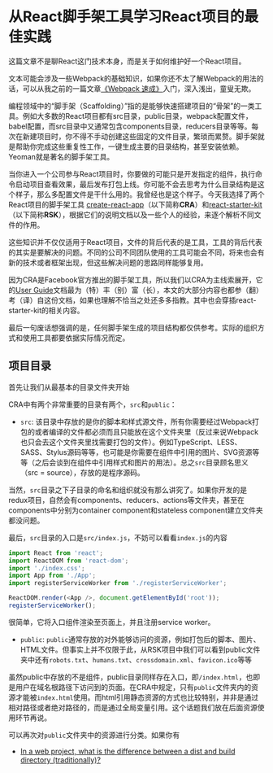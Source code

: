 # 从React脚手架工具学习React项目的最佳实践

这篇文章不是聊React这门技术本身，而是关于如何维护好一个React项目。

文本可能会涉及一些Webpack的基础知识，如果你还不太了解Webpack的用法的话，可以从我之前的一篇文章[《Webpack 速成》](https://zhuanlan.zhihu.com/p/26041084)入门，深入浅出，童叟无欺。

编程领域中的“脚手架（Scaffolding）”指的是能够快速搭建项目的“骨架”的一类工具。例如大多数的React项目都有src目录，public目录，webpack配置文件，babel配置，而src目录中又通常包含components目录，reducers目录等等。每次在新建项目时，你不得不手动创建这些固定的文件目录，繁琐而累赘。脚手架就是帮助你完成这些重复性工作，一键生成主要的目录结构，甚至安装依赖。Yeoman就是著名的脚手架工具。

当你进入一个公司参与React项目时，你要做的可能只是开发指定的组件，执行命令启动项目查看效果，最后发布打包上线。你可能不会去思考为什么目录结构是这个样子，那么多配置文件是干什么用的。我曾经也是这个样子。今天我选择了两个React项目的脚手架工具 [create-react-app](https://github.com/facebookincubator/create-react-app)（以下简称**CRA**）和[react-starter-kit](https://github.com/kriasoft/react-starter-kit)（以下简称**RSK**），根据它们的说明文档以及一些个人的经验，来逐个解析不同文件的作用。

这些知识并不仅仅适用于React项目，文件的背后代表的是工具，工具的背后代表的其实是要解决的问题。不同的公司不同团队使用的工具可能会不同，将来也会有新的技术或者框架出现，但这些解决问题的思路同样能够复用。

因为CRA是Facebook官方推出的脚手架工具，所以我们以CRA为主线索展开，它的[User Guide](https://github.com/facebookincubator/create-react-app/blob/master/packages/react-scripts/template/README.md)文档最为（特）丰（别）富（长），本文的大部分内容也都参（翻）考（译）自这份文档，如果也理解不恰当之处还多多指教。其中也会穿插react-starter-kit的相关内容。

最后一句废话想强调的是，任何脚手架生成的项目结构都仅供参考。实际的组织方式和使用工具都要依据实际情况而定。

## 项目目录

首先让我们从最基本的目录文件夹开始

CRA中有两个非常重要的目录有两个，`src`和`public`：
- `src`: 该目录中存放的是你的脚本和样式源文件，所有你需要经过Webpack打包的或者编译的文件都必须而且只能放在这个文件夹里（反过来说Webpack也只会去这个文件夹里找需要打包的文件）。例如TypeScript、LESS、SASS、Stylus源码等等，也可能是你需要在组件中引用的图片、SVG资源等等（之后会谈到在组件中引用样式和图片的用法）。总之`src`目录顾名思义（src = source），存放的是程序源码。

当然，`src`目录之下子目录的命名和组织就没有那么讲究了。如果你开发的是redux项目，自然会有components、reducers、actions等文件夹，甚至在components中分别为container component和stateless component建立文件夹都没问题。

最后，`src`目录的入口是`src/index.js`，不妨可以看看`index.js`的内容

```javascript
import React from 'react';
import ReactDOM from 'react-dom';
import './index.css';
import App from './App';
import registerServiceWorker from './registerServiceWorker';

ReactDOM.render(<App />, document.getElementById('root'));
registerServiceWorker();
```
很简单，它将入口组件渲染至页面上，并且注册service worker。

- `public`: `public`通常存放的对外能够访问的资源，例如打包后的脚本、图片、HTML文件。但事实上并不仅限于此，从RSK项目中我们可以看到public文件夹中还有`robots.txt`、`humans.txt`、`crossdomain.xml`、`favicon.ico`等等

虽然public中存放的不是组件，public目录同样存在入口，即`/index.html`，也即是用户在域名根路径下访问到的页面。在CRA中规定，只有`public`文件夹内的资源才能被`index.html`使用。而html引用静态资源的方式也比较特别，并非是通过相对路径或者绝对路径的，而是通过全局变量引用。这个话题我们放在后面资源使用环节再说。

可以再次对`public`文件夹中的资源进行分类。如果你有


- [In a web project, what is the difference between a dist and build directory (traditionally)?](https://stackoverflow.com/questions/16303525/in-a-web-project-what-is-the-difference-between-a-dist-and-build-directory-tra)